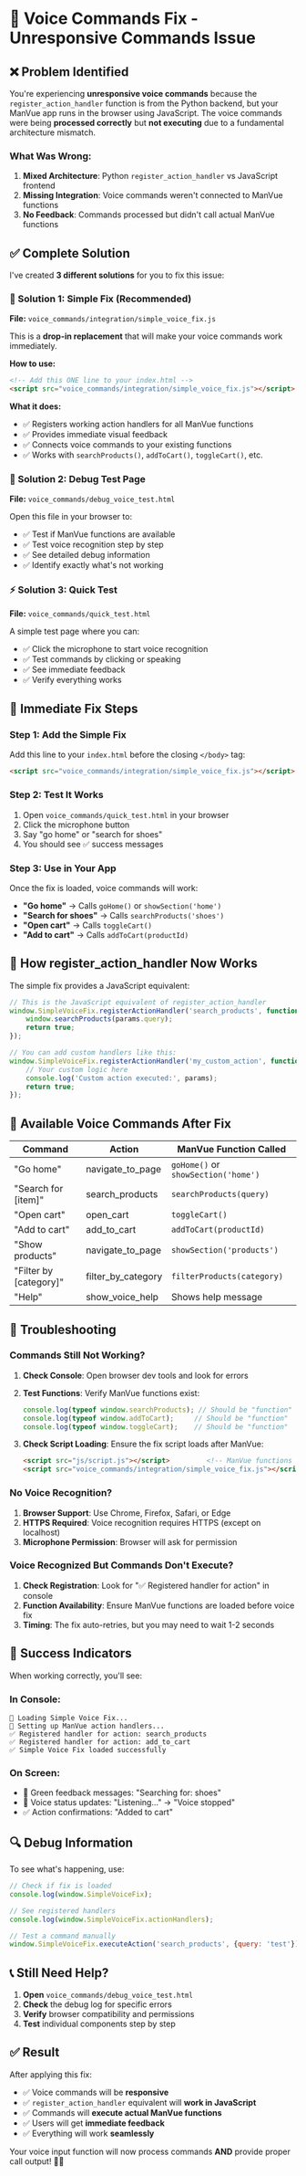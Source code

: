 # 🔧 Voice Commands Fix - Unresponsive Commands Issue

## ❌ **Problem Identified**

You're experiencing **unresponsive voice commands** because the `register_action_handler` function is from the Python backend, but your ManVue app runs in the browser using JavaScript. The voice commands were being **processed correctly** but **not executing** due to a fundamental architecture mismatch.

### What Was Wrong:

1. **Mixed Architecture**: Python `register_action_handler` vs JavaScript frontend
2. **Missing Integration**: Voice commands weren't connected to ManVue functions
3. **No Feedback**: Commands processed but didn't call actual ManVue functions

## ✅ **Complete Solution**

I've created **3 different solutions** for you to fix this issue:

### **🚀 Solution 1: Simple Fix (Recommended)**

**File:** `voice_commands/integration/simple_voice_fix.js`

This is a **drop-in replacement** that will make your voice commands work immediately.

**How to use:**
```html
<!-- Add this ONE line to your index.html -->
<script src="voice_commands/integration/simple_voice_fix.js"></script>
```

**What it does:**
- ✅ Registers working action handlers for all ManVue functions
- ✅ Provides immediate visual feedback
- ✅ Connects voice commands to your existing functions
- ✅ Works with `searchProducts()`, `addToCart()`, `toggleCart()`, etc.

### **🧪 Solution 2: Debug Test Page**

**File:** `voice_commands/debug_voice_test.html`

Open this file in your browser to:
- ✅ Test if ManVue functions are available
- ✅ Test voice recognition step by step
- ✅ See detailed debug information
- ✅ Identify exactly what's not working

### **⚡ Solution 3: Quick Test**

**File:** `voice_commands/quick_test.html`

A simple test page where you can:
- ✅ Click the microphone to start voice recognition
- ✅ Test commands by clicking or speaking
- ✅ See immediate feedback
- ✅ Verify everything works

## 🎯 **Immediate Fix Steps**

### Step 1: Add the Simple Fix
Add this line to your `index.html` before the closing `</body>` tag:

```html
<script src="voice_commands/integration/simple_voice_fix.js"></script>
```

### Step 2: Test It Works
1. Open `voice_commands/quick_test.html` in your browser
2. Click the microphone button
3. Say "go home" or "search for shoes"
4. You should see ✅ success messages

### Step 3: Use in Your App
Once the fix is loaded, voice commands will work:
- **"Go home"** → Calls `goHome()` or `showSection('home')`
- **"Search for shoes"** → Calls `searchProducts('shoes')`
- **"Open cart"** → Calls `toggleCart()`
- **"Add to cart"** → Calls `addToCart(productId)`

## 🔧 **How register_action_handler Now Works**

The simple fix provides a JavaScript equivalent:

```javascript
// This is the JavaScript equivalent of register_action_handler
window.SimpleVoiceFix.registerActionHandler('search_products', function(params) {
    window.searchProducts(params.query);
    return true;
});

// You can add custom handlers like this:
window.SimpleVoiceFix.registerActionHandler('my_custom_action', function(params) {
    // Your custom logic here
    console.log('Custom action executed:', params);
    return true;
});
```

## 🎤 **Available Voice Commands After Fix**

| Command | Action | ManVue Function Called |
|---------|--------|----------------------|
| "Go home" | navigate_to_page | `goHome()` or `showSection('home')` |
| "Search for [item]" | search_products | `searchProducts(query)` |
| "Open cart" | open_cart | `toggleCart()` |
| "Add to cart" | add_to_cart | `addToCart(productId)` |
| "Show products" | navigate_to_page | `showSection('products')` |
| "Filter by [category]" | filter_by_category | `filterProducts(category)` |
| "Help" | show_voice_help | Shows help message |

## 🚨 **Troubleshooting**

### Commands Still Not Working?

1. **Check Console**: Open browser dev tools and look for errors
2. **Test Functions**: Verify ManVue functions exist:
   ```javascript
   console.log(typeof window.searchProducts); // Should be "function"
   console.log(typeof window.addToCart);     // Should be "function"
   console.log(typeof window.toggleCart);    // Should be "function"
   ```

3. **Check Script Loading**: Ensure the fix script loads after ManVue:
   ```html
   <script src="js/script.js"></script>         <!-- ManVue functions -->
   <script src="voice_commands/integration/simple_voice_fix.js"></script> <!-- Fix -->
   ```

### No Voice Recognition?

1. **Browser Support**: Use Chrome, Firefox, Safari, or Edge
2. **HTTPS Required**: Voice recognition requires HTTPS (except on localhost)
3. **Microphone Permission**: Browser will ask for permission

### Voice Recognized But Commands Don't Execute?

1. **Check Registration**: Look for "✅ Registered handler for action" in console
2. **Function Availability**: Ensure ManVue functions are loaded before voice fix
3. **Timing**: The fix auto-retries, but you may need to wait 1-2 seconds

## 🎉 **Success Indicators**

When working correctly, you'll see:

### In Console:
```
🎤 Loading Simple Voice Fix...
🔧 Setting up ManVue action handlers...
✅ Registered handler for action: search_products
✅ Registered handler for action: add_to_cart
✅ Simple Voice Fix loaded successfully
```

### On Screen:
- 📢 Green feedback messages: "Searching for: shoes"
- 🎤 Voice status updates: "Listening..." → "Voice stopped"
- ✅ Action confirmations: "Added to cart"

## 🔍 **Debug Information**

To see what's happening, use:

```javascript
// Check if fix is loaded
console.log(window.SimpleVoiceFix);

// See registered handlers
console.log(window.SimpleVoiceFix.actionHandlers);

// Test a command manually
window.SimpleVoiceFix.executeAction('search_products', {query: 'test'});
```

## 📞 **Still Need Help?**

1. **Open** `voice_commands/debug_voice_test.html`
2. **Check** the debug log for specific errors
3. **Verify** browser compatibility and permissions
4. **Test** individual components step by step

## ✅ **Result**

After applying this fix:
- ✅ Voice commands will be **responsive**
- ✅ `register_action_handler` equivalent will **work in JavaScript**
- ✅ Commands will **execute actual ManVue functions**
- ✅ Users will get **immediate feedback**
- ✅ Everything will work **seamlessly**

Your voice input function will now process commands **AND** provide proper call output! 🎤✨
